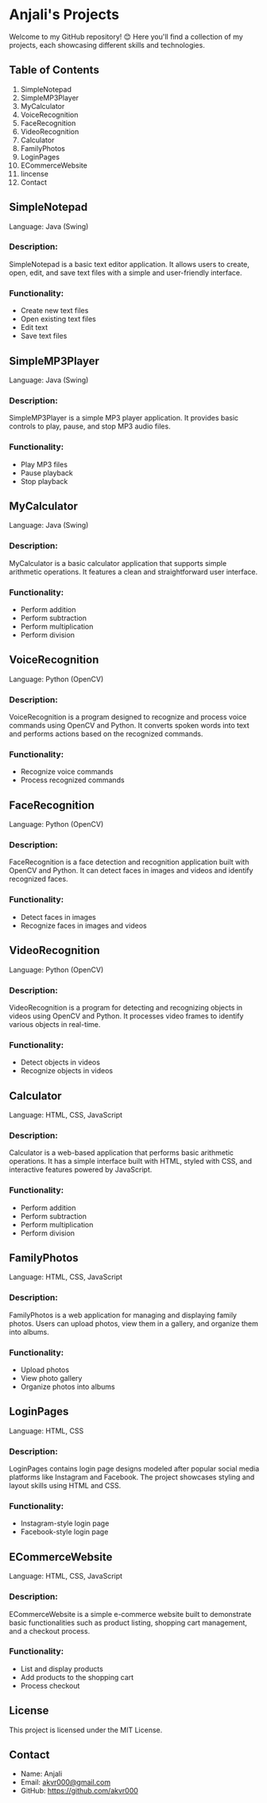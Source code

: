 # Anjali's Projects
Welcome to my GitHub repository! 😊 Here you'll find a collection of my projects, each showcasing different skills and technologies.

## Table of Contents
1. SimpleNotepad
2. SimpleMP3Player
3. MyCalculator
4. VoiceRecognition
5. FaceRecognition
6. VideoRecognition
7. Calculator
8. FamilyPhotos
9. LoginPages
10. ECommerceWebsite
11. lincense 
12. Contact

## SimpleNotepad
Language: Java (Swing)

### Description:
SimpleNotepad is a basic text editor application. It allows users to create, open, edit, and save text files with a simple and user-friendly interface.

### Functionality:

- Create new text files
- Open existing text files
- Edit text
- Save text files

## SimpleMP3Player
Language: Java (Swing)

### Description:
SimpleMP3Player is a simple MP3 player application. It provides basic controls to play, pause, and stop MP3 audio files.

### Functionality:

- Play MP3 files
- Pause playback
- Stop playback

## MyCalculator
Language: Java (Swing)

### Description:
MyCalculator is a basic calculator application that supports simple arithmetic operations. It features a clean and straightforward user interface.

### Functionality:

- Perform addition
- Perform subtraction
- Perform multiplication
- Perform division

## VoiceRecognition
Language: Python (OpenCV)

### Description:
VoiceRecognition is a program designed to recognize and process voice commands using OpenCV and Python. It converts spoken words into text and performs actions based on the recognized commands.

### Functionality:

- Recognize voice commands
- Process recognized commands

## FaceRecognition
Language: Python (OpenCV)

### Description:
FaceRecognition is a face detection and recognition application built with OpenCV and Python. It can detect faces in images and videos and identify recognized faces.

### Functionality:

- Detect faces in images
- Recognize faces in images and videos

## VideoRecognition
Language: Python (OpenCV)

### Description:
VideoRecognition is a program for detecting and recognizing objects in videos using OpenCV and Python. It processes video frames to identify various objects in real-time.

### Functionality:

- Detect objects in videos
- Recognize objects in videos

## Calculator
Language: HTML, CSS, JavaScript

### Description:
Calculator is a web-based application that performs basic arithmetic operations. It has a simple interface built with HTML, styled with CSS, and interactive features powered by JavaScript.

### Functionality:

- Perform addition
- Perform subtraction
- Perform multiplication
- Perform division

## FamilyPhotos
Language: HTML, CSS, JavaScript

### Description:
FamilyPhotos is a web application for managing and displaying family photos. Users can upload photos, view them in a gallery, and organize them into albums.

### Functionality:

- Upload photos
- View photo gallery
- Organize photos into albums

## LoginPages
Language: HTML, CSS

### Description:
LoginPages contains login page designs modeled after popular social media platforms like Instagram and Facebook. The project showcases styling and layout skills using HTML and CSS.

### Functionality:

- Instagram-style login page
- Facebook-style login page

## ECommerceWebsite
Language: HTML, CSS, JavaScript

### Description:
ECommerceWebsite is a simple e-commerce website built to demonstrate basic functionalities such as product listing, shopping cart management, and a checkout process.

### Functionality:

- List and display products
- Add products to the shopping cart
- Process checkout

## License
This project is licensed under the MIT License.

## Contact

- Name: Anjali
- Email: akvr000@gmail.com
- GitHub: https://github.com/akvr000

